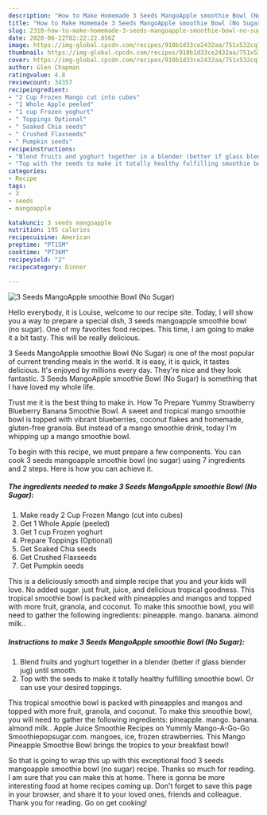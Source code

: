 ```yaml
---
description: "How to Make Homemade 3 Seeds MangoApple smoothie Bowl (No Sugar)"
title: "How to Make Homemade 3 Seeds MangoApple smoothie Bowl (No Sugar)"
slug: 2310-how-to-make-homemade-3-seeds-mangoapple-smoothie-bowl-no-sugar
date: 2020-06-22T02:22:22.856Z
image: https://img-global.cpcdn.com/recipes/910b1d33ce2432aa/751x532cq70/3-seeds-mangoapple-smoothie-bowl-no-sugar-recipe-main-photo.jpg
thumbnail: https://img-global.cpcdn.com/recipes/910b1d33ce2432aa/751x532cq70/3-seeds-mangoapple-smoothie-bowl-no-sugar-recipe-main-photo.jpg
cover: https://img-global.cpcdn.com/recipes/910b1d33ce2432aa/751x532cq70/3-seeds-mangoapple-smoothie-bowl-no-sugar-recipe-main-photo.jpg
author: Glen Chapman
ratingvalue: 4.8
reviewcount: 34357
recipeingredient:
- "2 Cup Frozen Mango cut into cubes"
- "1 Whole Apple peeled"
- "1 cup Frozen yoghurt"
- " Toppings Optional"
- " Soaked Chia seeds"
- " Crushed Flaxseeds"
- " Pumpkin seeds"
recipeinstructions:
- "Blend fruits and yoghurt together in a blender (better if glass blender jug) until smooth."
- "Top with the seeds to make it totally healthy fulfilling smoothie bowl. Or can use your desired toppings."
categories:
- Recipe
tags:
- 3
- seeds
- mangoapple

katakunci: 3 seeds mangoapple 
nutrition: 195 calories
recipecuisine: American
preptime: "PT15M"
cooktime: "PT36M"
recipeyield: "2"
recipecategory: Dinner

---
```



![3 Seeds MangoApple smoothie Bowl (No Sugar)](https://img-global.cpcdn.com/recipes/910b1d33ce2432aa/751x532cq70/3-seeds-mangoapple-smoothie-bowl-no-sugar-recipe-main-photo.jpg)

Hello everybody, it is Louise, welcome to our recipe site. Today, I will show you a way to prepare a special dish, 3 seeds mangoapple smoothie bowl (no sugar). One of my favorites food recipes. This time, I am going to make it a bit tasty. This will be really delicious.

3 Seeds MangoApple smoothie Bowl (No Sugar) is one of the most popular of current trending meals in the world. It is easy, it is quick, it tastes delicious. It's enjoyed by millions every day. They're nice and they look fantastic. 3 Seeds MangoApple smoothie Bowl (No Sugar) is something that I have loved my whole life.

Trust me it is the best thing to make in. How To Prepare Yummy Strawberry Blueberry Banana Smoothie Bowl. A sweet and tropical mango smoothie bowl is topped with vibrant blueberries, coconut flakes and homemade, gluten-free granola. But instead of a mango smoothie drink, today I&#39;m whipping up a mango smoothie bowl.


To begin with this recipe, we must prepare a few components. You can cook 3 seeds mangoapple smoothie bowl (no sugar) using 7 ingredients and 2 steps. Here is how you can achieve it.

<!--inarticleads1-->

##### The ingredients needed to make 3 Seeds MangoApple smoothie Bowl (No Sugar):

1. Make ready 2 Cup Frozen Mango (cut into cubes)
1. Get 1 Whole Apple (peeled)
1. Get 1 cup Frozen yoghurt
1. Prepare  Toppings (Optional)
1. Get  Soaked Chia seeds
1. Get  Crushed Flaxseeds
1. Get  Pumpkin seeds


This is a deliciously smooth and simple recipe that you and your kids will love. No added sugar. just fruit, juice, and delicious tropical goodness. This tropical smoothie bowl is packed with pineapples and mangos and topped with more fruit, granola, and coconut. To make this smoothie bowl, you will need to gather the following ingredients: pineapple. mango. banana. almond milk.. 

<!--inarticleads2-->

##### Instructions to make 3 Seeds MangoApple smoothie Bowl (No Sugar):

1. Blend fruits and yoghurt together in a blender (better if glass blender jug) until smooth.
1. Top with the seeds to make it totally healthy fulfilling smoothie bowl. Or can use your desired toppings.


This tropical smoothie bowl is packed with pineapples and mangos and topped with more fruit, granola, and coconut. To make this smoothie bowl, you will need to gather the following ingredients: pineapple. mango. banana. almond milk.. Apple Juice Smoothie Recipes on Yummly Mango-A-Go-Go Smoothiepopsugar.com. mangoes, ice, frozen strawberries. This Mango Pineapple Smoothie Bowl brings the tropics to your breakfast bowl! 

So that is going to wrap this up with this exceptional food 3 seeds mangoapple smoothie bowl (no sugar) recipe. Thanks so much for reading. I am sure that you can make this at home. There is gonna be more interesting food at home recipes coming up. Don't forget to save this page in your browser, and share it to your loved ones, friends and colleague. Thank you for reading. Go on get cooking!
